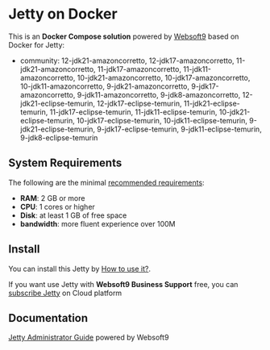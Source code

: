 # Jetty on Docker  

This is an **Docker Compose solution** powered by [Websoft9](https://www.websoft9.com) based on Docker for Jetty:


 - community:  12-jdk21-amazoncorretto, 12-jdk17-amazoncorretto, 11-jdk21-amazoncorretto, 11-jdk17-amazoncorretto, 11-jdk11-amazoncorretto, 10-jdk21-amazoncorretto, 10-jdk17-amazoncorretto, 10-jdk11-amazoncorretto, 9-jdk21-amazoncorretto, 9-jdk17-amazoncorretto, 9-jdk11-amazoncorretto, 9-jdk8-amazoncorretto, 12-jdk21-eclipse-temurin, 12-jdk17-eclipse-temurin, 11-jdk21-eclipse-temurin, 11-jdk17-eclipse-temurin, 11-jdk11-eclipse-temurin, 10-jdk21-eclipse-temurin, 10-jdk17-eclipse-temurin, 10-jdk11-eclipse-temurin, 9-jdk21-eclipse-temurin, 9-jdk17-eclipse-temurin, 9-jdk11-eclipse-temurin, 9-jdk8-eclipse-temurin


## System Requirements

The following are the minimal [recommended requirements](https://github.com/jetty/docker#recommended-system-requirements):

* **RAM**: 2 GB or more
* **CPU**: 1 cores or higher
* **Disk**: at least 1 GB of free space
* **bandwidth**: more fluent experience over 100M  

## Install

You can install this Jetty by [How to use it?](https://github.com/Websoft9/docker-library#how-to-use-it).   

If you want use Jetty with **Websoft9 Business Support** free, you can [subscribe Jetty](https://www.websoft9.com/apps) on Cloud platform

## Documentation

[Jetty Administrator Guide](https://support.websoft9.com/docs/jetty) powered by Websoft9